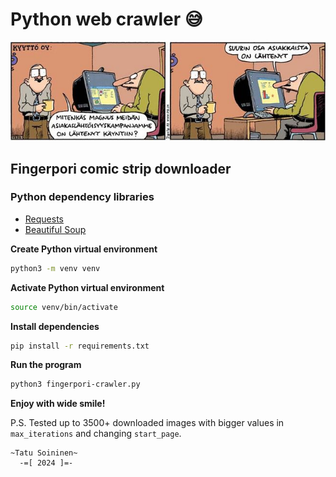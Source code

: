 # Python web crawler 😅

![Fingerpori - Asiakaslähtöisyys](./Fingerpori-Client.jpg)

## Fingerpori comic strip downloader

### Python dependency libraries

- [Requests](https://requests.readthedocs.io/en/latest/)
- [Beautiful Soup](https://beautiful-soup-4.readthedocs.io/en/latest/)

__Create Python virtual environment__

```bash
python3 -m venv venv
```

__Activate Python virtual environment__

```bash
source venv/bin/activate
```

__Install dependencies__

```bash
pip install -r requirements.txt
```

__Run the program__

```bash
python3 fingerpori-crawler.py
```

__Enjoy with wide smile!__

P.S. Tested up to 3500+ downloaded images with bigger values in `max_iterations` and changing `start_page`.

```
~Tatu Soininen~
  -=[ 2024 ]=-
```